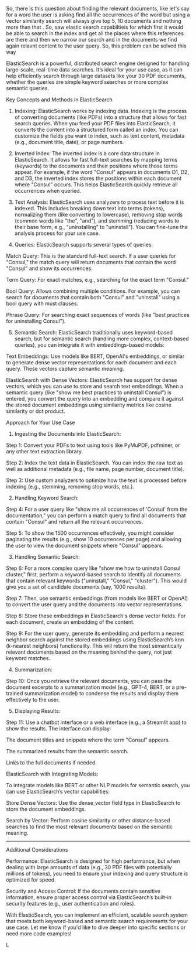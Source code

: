So, there is this question about finding the relevant documents, like let's say for a word the user is asking find all the occurrences of the word but using a vector similarity search will always give top 5, 10 documents and nothing more than that . So, saw elastic search capabiltieis for which first it would be able to search in the index and get all the places where this references are there and then we narrow our search and in the documents we find again relavnt content to the user query. So, this problem can be solved this way 

ElasticSearch is a powerful, distributed search engine designed for handling large-scale, real-time data searches. It’s ideal for your use case, as it can help efficiently search through large datasets like your 30 PDF documents, whether the queries are simple keyword searches or more complex semantic queries.

Key Concepts and Methods in ElasticSearch

1. Indexing: ElasticSearch works by indexing data. Indexing is the process of converting documents (like PDFs) into a structure that allows for fast search queries. When you feed your PDF files into ElasticSearch, it converts the content into a structured form called an index. You can customize the fields you want to index, such as text content, metadata (e.g., document title, date), or page numbers.


2. Inverted Index: The inverted index is a core data structure in ElasticSearch. It allows for fast full-text searches by mapping terms (keywords) to the documents and their positions where those terms appear. For example, if the word "Consul" appears in documents D1, D2, and D3, the inverted index stores the positions within each document where "Consul" occurs. This helps ElasticSearch quickly retrieve all occurrences when queried.


3. Text Analysis: ElasticSearch uses analyzers to process text before it is indexed. This includes breaking down text into terms (tokens), normalizing them (like converting to lowercase), removing stop words (common words like "the", "and"), and stemming (reducing words to their base form, e.g., "uninstalling" to "uninstall"). You can fine-tune the analysis process for your use case.


4. Queries: ElasticSearch supports several types of queries:

Match Query: This is the standard full-text search. If a user queries for "Consul," the match query will return documents that contain the word "Consul" and show its occurrences.

Term Query: For exact matches, e.g., searching for the exact term "Consul."

Bool Query: Allows combining multiple conditions. For example, you can search for documents that contain both "Consul" and "uninstall" using a bool query with must clauses.

Phrase Query: For searching exact sequences of words (like "best practices for uninstalling Consul").



5. Semantic Search: ElasticSearch traditionally uses keyword-based search, but for semantic search (handling more complex, context-based queries), you can integrate it with embeddings-based models:

Text Embeddings: Use models like BERT, OpenAI's embeddings, or similar to generate dense vector representations for each document and each query. These vectors capture semantic meaning.

ElasticSearch with Dense Vectors: ElasticSearch has support for dense vectors, which you can use to store and search text embeddings. When a semantic query (like "show me best practices to uninstall Consul") is entered, you convert the query into an embedding and compare it against the stored document embeddings using similarity metrics like cosine similarity or dot product.




Approach for Your Use Case

1. Ingesting the Documents into ElasticSearch:

Step 1: Convert your PDFs to text using tools like PyMuPDF, pdfminer, or any other text extraction library.

Step 2: Index the text data in ElasticSearch. You can index the raw text as well as additional metadata (e.g., file name, page number, document title).

Step 3: Use custom analyzers to optimize how the text is processed before indexing (e.g., stemming, removing stop words, etc.).


2. Handling Keyword Search:

Step 4: For a user query like "show me all occurrences of 'Consul' from the documentation," you can perform a match query to find all documents that contain "Consul" and return all the relevant occurrences.

Step 5: To show the 1500 occurrences effectively, you might consider paginating the results (e.g., show 10 occurrences per page) and allowing the user to view the document snippets where "Consul" appears.


3. Handling Semantic Search:

Step 6: For a more complex query like "show me how to uninstall Consul cluster," first, perform a keyword-based search to identify all documents that contain relevant keywords ("uninstall," "Consul," "cluster"). This would give you a set of candidate documents (say, 1000 results).

Step 7: Then, use semantic embeddings (from models like BERT or OpenAI) to convert the user query and the documents into vector representations.

Step 8: Store these embeddings in ElasticSearch's dense vector fields. For each document, create an embedding of the content.

Step 9: For the user query, generate its embedding and perform a nearest neighbor search against the stored embeddings using ElasticSearch’s knn (k-nearest neighbors) functionality. This will return the most semantically relevant documents based on the meaning behind the query, not just keyword matches.


4. Summarization:

Step 10: Once you retrieve the relevant documents, you can pass the document excerpts to a summarization model (e.g., GPT-4, BERT, or a pre-trained summarization model) to condense the results and display them effectively to the user.


5. Displaying Results:

Step 11: Use a chatbot interface or a web interface (e.g., a Streamlit app) to show the results. The interface can display:

The document titles and snippets where the term "Consul" appears.

The summarized results from the semantic search.

Links to the full documents if needed.



ElasticSearch with Integrating Models:

To integrate models like BERT or other NLP models for semantic search, you can use ElasticSearch’s vector capabilities:

Store Dense Vectors: Use the dense_vector field type in ElasticSearch to store the document embeddings.

Search by Vector: Perform cosine similarity or other distance-based searches to find the most relevant documents based on the semantic meaning.



---

Additional Considerations

Performance: ElasticSearch is designed for high performance, but when dealing with large amounts of data (e.g., 30 PDF files with potentially millions of tokens), you need to ensure your indexing and query structure is optimized for speed.

Security and Access Control: If the documents contain sensitive information, ensure proper access control via ElasticSearch’s built-in security features (e.g., user authentication and roles).


With ElasticSearch, you can implement an efficient, scalable search system that meets both keyword-based and semantic search requirements for your use case. Let me know if you'd like to dive deeper into specific sections or need more code examples!

L